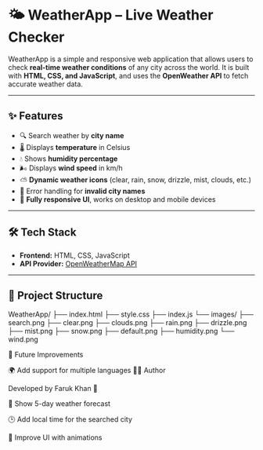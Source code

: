 # 🌤️ WeatherApp – Live Weather Checker

WeatherApp is a simple and responsive web application that allows users to check **real-time weather conditions** of any city across the world. It is built with **HTML, CSS, and JavaScript**, and uses the **OpenWeather API** to fetch accurate weather data.  

---

## ✨ Features
- 🔍 Search weather by **city name**
- 🌡️ Displays **temperature** in Celsius
- 💧 Shows **humidity percentage**
- 🌬️ Displays **wind speed** in km/h
- ⛅ **Dynamic weather icons** (clear, rain, snow, drizzle, mist, clouds, etc.)
- 🚫 Error handling for **invalid city names**
- 📱 **Fully responsive UI**, works on desktop and mobile devices

---

## 🛠️ Tech Stack
- **Frontend:** HTML, CSS, JavaScript  
- **API Provider:** [OpenWeatherMap API](https://openweathermap.org/)  

---

## 📂 Project Structure
WeatherApp/
├── index.html
├── style.css
├── index.js
└── images/
├── search.png
├── clear.png
├── clouds.png
├── rain.png
├── drizzle.png
├── mist.png
├── snow.png
├── default.png
├── humidity.png
└── wind.png

🎯 Future Improvements

🌍 Add support for multiple languages
👨‍💻 Author

Developed by Faruk Khan 🚀

📌 Show 5-day weather forecast

🕒 Add local time for the searched city

🎨 Improve UI with animations
